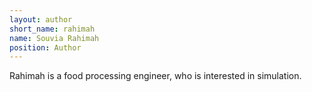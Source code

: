 ```yaml
---
layout: author
short_name: rahimah
name: Souvia Rahimah
position: Author
---
```


Rahimah is a food processing engineer, who is interested in simulation.